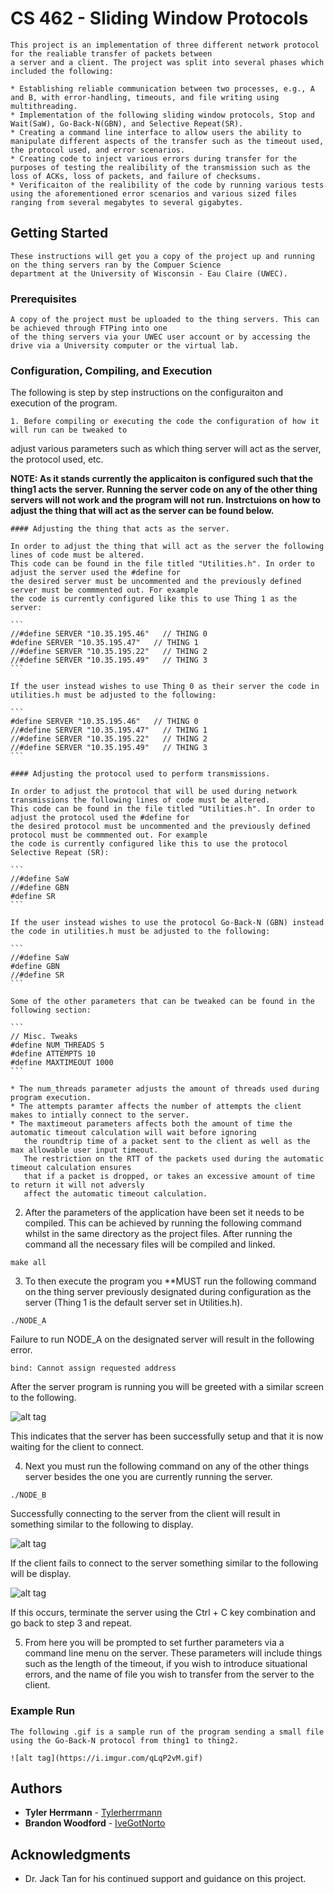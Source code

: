 # CS 462 - Sliding Window Protocols

	This project is an implementation of three different network protocol for the realiable transfer of packets between
	a server and a client. The project was split into several phases which included the following:

	* Establishing reliable communication between two processes, e.g., A and B, with error-handling, timeouts, and file writing using multithreading.
	* Implementation of the following sliding window protocols, Stop and Wait(SaW), Go-Back-N(GBN), and Selective Repeat(SR).
	* Creating a command line interface to allow users the ability to manipulate different aspects of the transfer such as the timeout used, the protocol used, and error scenarios.
	* Creating code to inject various errors during transfer for the purposes of testing the realibility of the transmission such as the loss of ACKs, loss of packets, and failure of checksums.
	* Verificaiton of the realibility of the code by running various tests using the aforementioned error scenarios and various sized files ranging from several megabytes to several gigabytes.

## Getting Started

	These instructions will get you a copy of the project up and running on the thing servers ran by the Compuer Science
	department at the University of Wisconsin - Eau Claire (UWEC). 

### Prerequisites

	A copy of the project must be uploaded to the thing servers. This can be achieved through FTPing into one
	of the thing servers via your UWEC user account or by accessing the drive via a University computer or the virtual lab.

### Configuration, Compiling, and Execution

The following is step by step instructions on the configuraiton and execution of the program. 

	1. Before compiling or executing the code the configuration of how it will run can be tweaked to
   adjust various parameters such as which thing server will act as the server, the protocol used, etc.
   
   **NOTE: As it stands currently the applicaiton is configured such that the thing1 acts the server. Running
           the server code on any of the other thing servers will not work and the program will not run. Instrctuions
		   on how to adjust the thing that will act as the server can be found below.**
		   
	#### Adjusting the thing that acts as the server.
	
	In order to adjust the thing that will act as the server the following lines of code must be altered.
	This code can be found in the file titled "Utilities.h". In order to adjust the server used the #define for 
	the desired server must be uncommented and the previously defined server must be commmented out. For example 
	the code is currently configured like this to use Thing 1 as the server:
	
	```
	//#define SERVER "10.35.195.46"   // THING 0
	#define SERVER "10.35.195.47"   // THING 1
	//#define SERVER "10.35.195.22"   // THING 2
	//#define SERVER "10.35.195.49"   // THING 3
	```
	
	If the user instead wishes to use Thing 0 as their server the code in utilities.h must be adjusted to the following:
	
	```
	#define SERVER "10.35.195.46"   // THING 0
	//#define SERVER "10.35.195.47"   // THING 1
	//#define SERVER "10.35.195.22"   // THING 2
	//#define SERVER "10.35.195.49"   // THING 3
	```
	
	#### Adjusting the protocol used to perform transmissions.
	
	In order to adjust the protocol that will be used during network transmissions the following lines of code must be altered.
	This code can be found in the file titled "Utilities.h". In order to adjust the protocol used the #define for 
	the desired protocol must be uncommented and the previously defined protocol must be commmented out. For example 
	the code is currently configured like this to use the protocol Selective Repeat (SR):
	
	```
	//#define SaW
	//#define GBN
	#define SR
	```
	
	If the user instead wishes to use the protocol Go-Back-N (GBN) instead the code in utilities.h must be adjusted to the following:
	
	```
	//#define SaW
	#define GBN
	//#define SR
	```
	
	Some of the other parameters that can be tweaked can be found in the following section:
	
	```
	// Misc. Tweaks
	#define NUM_THREADS 5
	#define ATTEMPTS 10
	#define MAXTIMEOUT 1000
	```
	
	* The num_threads parameter adjusts the amount of threads used during program execution.
	* The attempts paramter affects the number of attempts the client makes to intially connect to the server.
	* The maxtimeout parameters affects both the amount of time the automatic timeout calculation will wait before ignoring
	   the roundtrip time of a packet sent to the client as well as the max allowable user input timeout. 
	   The restriction on the RTT of the packets used during the automatic timeout calculation ensures 
	   that if a packet is dropped, or takes an excessive amount of time to return it will not adversly 
	   affect the automatic timeout calculation.
	
   2. After the parameters of the application have been set it needs to be compiled. 
   This can be achieved by running the following command whilst in the same directory 
   as the project files. After running the command all the necessary files will be compiled and linked.
   
   ```
   make all
   ```
   
   3. To then execute the program you **MUST run the following command on the thing server previously designated during
   configuration as the server (Thing 1 is the default server set in Utilities.h).
   
   ```
   ./NODE_A
   ```
   
   Failure to run NODE_A on the designated server will result in the following error.
   
   ```
   bind: Cannot assign requested address
   ```
   
   After the server program is running you will be greeted with a similar screen to the following.
   
   ![alt tag](https://i.imgur.com/nMQIVa3.png)
   
   This indicates that the server has been successfully setup and that it is now waiting for the client to connect.
   
   4. Next you must run the following command on any of the other things server besides the one you are currently 
   running the server.
   
   ```
   ./NODE_B
   ```
   
   Successfully connecting to the server from the client will result in something similar to the following to display.
   
   ![alt tag](https://i.imgur.com/G1IG8Ws.png)
   
   If the client fails to connect to the server something similar to the following will be display.
   
   ![alt tag](https://i.imgur.com/vwQcaxb.png)
   
   If this occurs, terminate the server using the Ctrl + C key combination and go back to step 3 and repeat.
   
   5. From here you will be prompted to set further parameters via a command line menu on the server. These parameters 
   will include things such as the length of the timeout, if you wish to introduce situational errors, and the name of 
   file you wish to transfer from the server to the client.


### Example Run

	The following .gif is a sample run of the program sending a small file using the Go-Back-N protocol from thing1 to thing2.

	![alt tag](https://i.imgur.com/qLqP2vM.gif)

## Authors

* **Tyler Herrmann**   - [Tylerherrmann](https://github.com/Tylerherrmann)
* **Brandon Woodford** - [IveGotNorto](https://github.com/IveGotNorto)

## Acknowledgments

* Dr. Jack Tan for his continued support and guidance on this project.

